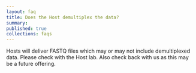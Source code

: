 ```yaml
---
layout: faq
title: Does the Host demultiplex the data?
summary:
published: true
collections: faqs
---
```


Hosts will deliver FASTQ files which may or may not include demultiplexed data.
Please check with the Host lab. Also check back with us as this may be a future offering.
